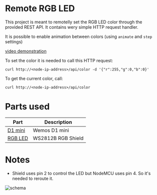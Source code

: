 Remote RGB LED
==============

This project is meant to remotelly set the RGB LED color through the provided REST API.
It contains wery simple HTTP request handler.

It is possible to enable animation between colors (using `animate` and `step` settings)

[video demonstration](https://youtu.be/dDKcRLUc7kA)

To set the color it is needed to call this HTTP request:

```
curl http://<node-ip-address>/api/color -d '{"r":255,"g":0,"b":0}'

```

To get the current color, call:
```
curl http://<node-ip-address>/api/color
```

# Parts used
|Part|Description|
|----|-----------|
|[D1 mini](http://www.wemos.cc/Products/d1_mini.html)|Wemos D1 mini|
|[RGB LED](http://www.wemos.cc/Products/ws2812b_rgb_shield.html)|WS2812B RGB Shield|

# Notes
* Shield uses pin 2 to control the LED but NodeMCU uses pin 4. So it's needed to reroute it.

![schema](https://github.com/tchaloupka/nodemcu/blob/master/images/rgb.png?raw=true)
